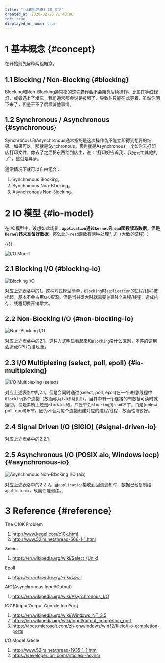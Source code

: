 ```yaml
---
title: "[计算机网络] IO 模型"
created_at: 2020-02-20 21:40:00
toc: true
displayed_on_home: true
---
```


# 1 基本概念 {#concept}

在开始前先解释两组概念。

## 1.1 Blocking / Non-Blocking {#blocking}

Blocking和Non-Blocking通常指的这次操作会不会阻碍后续操作。比如在等红绿灯，或者遇上了堵车，我们通常都会说是被堵了，导致你只能在此等着，虽然你闲下来了，但是干不了后续其他事情。

## 1.2 Synchronous / Asynchronous {#synchronous}

Synchronous和Asynchronous通常指的是这次操作能不能立即得到想要的结果。如果可以，那就是Synchronous，否则就是Asynchronous。比如你去打印店打印文件，你去了之后把东西给到店主，说：“打印好告诉我，我先去忙其他的了”，这就是异步。

通常情况下就可以自由组合：
1. Synchronous Blocking。
2. Synchronous Non-Blocking。
3. Asynchronous Non-Blocking。

# 2 IO 模型 {#io-model}

在I/O模型中，设想如此场景 : **`application`通过`kernel`的`read`函数读取数据，但是`kernel`还未准备好数据**。那么此时`read`函数有两种处理方式（大致的流程）：

{{<inline-html path="io-model.html">}}

![I/O Model](io-model.gif)

## 2.1 Blocking I/O {#blocking-io}

![Blocking I/O](blocking.gif)

对应上述表格中的1。这种方式模型简单，`Blocking`时`application`的进程/线程被挂起，基本不会占用`CPU`资源。但是当并发大时就需要创建N个进程/线程，造成内存、线程切换开销增大。

## 2.2 Non-Blocking I/O {#non-blocking-io}

![Non-Blocking I/O](non-blocking.gif)

对应上述表格中的2.1。这种方式明显看起来和`Blocking`没什么区别，不停的调用会造成CPU负担过重。

## 2.3 I/O Multiplexing (select, poll, epoll) {#io-multiplexing}

![I/O Multiplexing (select)](io-multiplexing-select.gif)

对应上述表格中的2.1。但是会同时通过(select, poll, epoll)在一个进程/线程中`Blocking`多个连接（故而称为`I/O多路复用`），当其中有一个连接的有数据可读时就返回。但是实质上还是`Blocking`的，只是不会`Blocking`到`read`环节，而是(select, poll, epoll)环节。因为不会为每个连接创建对应的进程/线程，故而性能较好。

## 2.4 Signal Driven I/O (SIGIO) {#signal-driven-io}
对应上述表格中的2.2.1。

## 2.5 Asynchronous I/O (POSIX aio, Windows iocp) {#asynchronous-io}

![Asynchronous Non-Blocking I/O (aio)](asynchronous-non-blocking-aio.gif)

对应上述表格中的2.2.2。当`application`接收到回调通知时，数据已经复制给`application`，故而性能最佳。

# 3 Reference {#reference}

The C10K Problem
1. http://www.kegel.com/c10k.html  
2. http://www.52im.net/thread-566-1-1.html

Select
1. https://en.wikipedia.org/wiki/Select_(Unix)

Epoll
1. https://en.wikipedia.org/wiki/Epoll

AIO(Asynchronous Input/Output)
1. https://en.wikipedia.org/wiki/Asynchronous_I/O

IOCP(Input/Output Completion Port)
1. https://en.wikipedia.org/wiki/Windows_NT_3.5  
2. https://en.wikipedia.org/wiki/Input/output_completion_port  
3. https://docs.microsoft.com/zh-cn/windows/win32/fileio/i-o-completion-ports

I/O Model Article
1. http://www.52im.net/thread-1935-1-1.html  
2. https://developer.ibm.com/articles/l-async/
